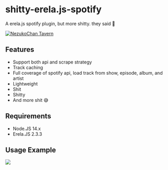 
# shitty-erela.js-spotify 
A erela.js spotify plugin, but more shitty. they said 👀

[![NezukoChan Tavern](https://discordapp.com/api/guilds/785715968608567297/embed.png?style=banner2)](https://discord.gg/8hmbMUCVMD)

## Features
 - Support both api and scrape strategy
 - Track caching
 - Full coverage of spotify api, load track from show, episode, album, and artist
 - Lightweight
 - Shit
 - Shitty
 - And more shit 😅

## Requirements
 - Node.JS 14.x
 - Erela.JS 2.3.3
## Usage Example
<a href="https://github.com/NezuChan/better-erela.js-spotify"> <img src="https://cdn.discordapp.com/attachments/785715969317142540/881457254468030474/carbon_2.png"></a>
